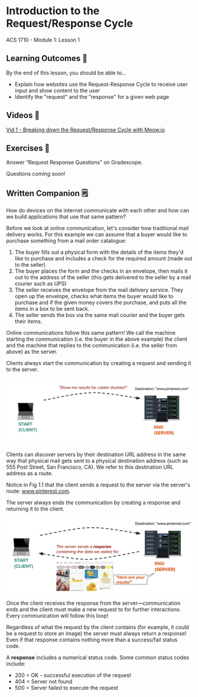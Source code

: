 # Introduction to the Request/Response Cycle

ACS 1710 - Module 1: Lesson 1 

## Learning Outcomes 💫

By the end of this lesson, you should be able to...

- Explain how websites use the Request-Response Cycle to receive user input and show content to the user
- Identify the "request" and the "response" for a given web page

## Videos 🎥

<!-- [Vid 1 - Breaking down the Request/Response Cycle with Meow.io](https://file.notion.so/f/f/b55c22ee-fac0-43f5-b763-ad205bab0599/0bcfbd95-79ed-4184-b36c-d849beb3a4ce/RPReplay_Final1610465677.mp4?table=block&id=190f592a-ef75-45db-bb74-cc8f313e8a7c&spaceId=b55c22ee-fac0-43f5-b763-ad205bab0599&expirationTimestamp=1728064800000&signature=_G9gV-hTHvHCk7LXVmYFFYSUOiFhJ1jWnj3uBy40rZc&downloadName=RPReplay_Final1610465677.mp4) -->

[Vid 1 - Breaking down the Request/Response Cycle with Meow.io](https://youtu.be/2CYu4d0-YJk)

## Exercises 💪

Answer “Request Response Questions” on Gradescope. 

Questions coming soon!

## Written Companion 🗒

How do devices on the internet communicate with each other and how can we build applications that use that same pattern?

Before we look at online communication, let's consider how traditional mail delivery works. For this example we can assume that a buyer would like to purchase something from a mail order catalogue:

1. The buyer fills out a physical form with the details of the items they'd like to purchase and includes a check for the required amount (made out to the seller)
2. The buyer places the form and the checks in an envelope, then mails it out to the address of the seller (this gets delivered to the seller by a mail courier such as UPS)
3. The seller receives the envelope from the mail delivery service. They open up the envelope, checks what items the buyer would like to purchase and if the given money covers the purchase, and puts all the items in a box to be sent back.
4. The seller sends the box via the same mail courier and the buyer gets their items.

Online communications follow this same pattern! We call the machine starting the communication (i.e. the buyer in the above example) the client and the machine that replies to the communication (i.e. the seller from above) as the server.

Clients always start the communication by creating a request and sending it to the server.

![request-response.png](request-response.png)

Clients can discover servers by their destination URL address in the same way that physical mail gets sent to a physical destination address (such as 555 Post Street, San Francisco, CA). We refer to this destination URL address as a route.

Notice in Fig 1.1 that the client sends a request to the server via the server's route: www.pinterest.com.

The server always ends the communication by creating a response and returning it to the client.

![module-1-lesson-1-2.png](module-1-lesson-1-2.png)

Once the client receives the response from the server—communication ends and the client must make a new request to for further interactions. Every communication will follow this loop!

Regardless of what the request by the client contains (for example, it could be a request to store an image) the server must always return a response! Even if that response contains nothing more than a success/fail status code.

A **response** includes a numerical status code. Some common status codes include:

- 200 = OK - successful execution of the request
- 404 = Server not found
- 500 = Server failed to execute the request
